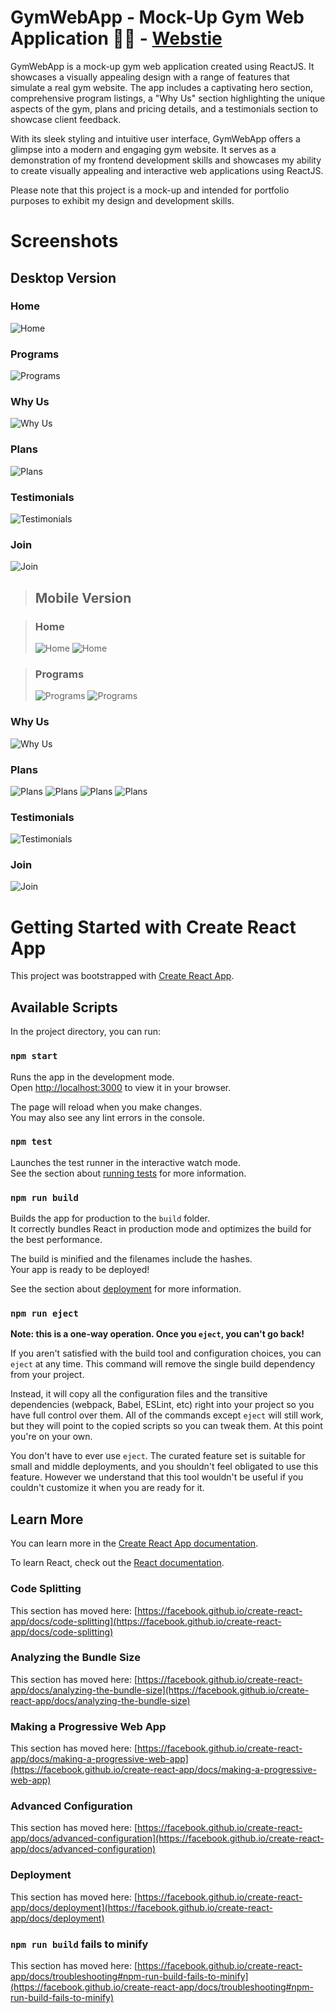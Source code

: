 # GymWebApp - Mock-Up Gym Web Application 🏋🏼 - [Webstie](https://gymwebapp-reactjs.netlify.app)

GymWebApp is a mock-up gym web application created using ReactJS. It showcases a visually appealing design with a range of features that simulate a real gym website. The app includes a captivating hero section, comprehensive program listings, a "Why Us" section highlighting the unique aspects of the gym, plans and pricing details, and a testimonials section to showcase client feedback.

With its sleek styling and intuitive user interface, GymWebApp offers a glimpse into a modern and engaging gym website. It serves as a demonstration of my frontend development skills and showcases my ability to create visually appealing and interactive web applications using ReactJS.

Please note that this project is a mock-up and intended for portfolio purposes to exhibit my design and development skills.

# Screenshots

## Desktop Version

### Home
![Home](gym-desktop-screenshots/home.png)

### Programs
![Programs](gym-desktop-screenshots/programs.png)

### Why Us
![Why Us](gym-desktop-screenshots/whyUs.png)

### Plans
![Plans](gym-desktop-screenshots/plans.png)

### Testimonials
![Testimonials](gym-desktop-screenshots/testimonials.png)

### Join
![Join](gym-desktop-screenshots/join.png)


>## Mobile Version

>### Home
>![Home](gym-mobile-screenshots/home.png)
>![Home](gym-mobile-screenshots/home2.png)

>### Programs
>![Programs](gym-mobile-screenshots/programs.png)
![Programs](gym-mobile-screenshots/programs2.png)

### Why Us
![Why Us](gym-mobile-screenshots/whyUs.png)

### Plans
![Plans](gym-mobile-screenshots/plans.png)
![Plans](gym-mobile-screenshots/plans2.png)
![Plans](gym-mobile-screenshots/plans3.png)
![Plans](gym-mobile-screenshots/plans4.png)

### Testimonials
![Testimonials](gym-mobile-screenshots/testimonials.png)

### Join
![Join](gym-mobile-screenshots/join.png)

# Getting Started with Create React App

This project was bootstrapped with [Create React App](https://github.com/facebook/create-react-app).

## Available Scripts

In the project directory, you can run:

### `npm start`

Runs the app in the development mode.\
Open [http://localhost:3000](http://localhost:3000) to view it in your browser.

The page will reload when you make changes.\
You may also see any lint errors in the console.

### `npm test`

Launches the test runner in the interactive watch mode.\
See the section about [running tests](https://facebook.github.io/create-react-app/docs/running-tests) for more information.

### `npm run build`

Builds the app for production to the `build` folder.\
It correctly bundles React in production mode and optimizes the build for the best performance.

The build is minified and the filenames include the hashes.\
Your app is ready to be deployed!

See the section about [deployment](https://facebook.github.io/create-react-app/docs/deployment) for more information.

### `npm run eject`

**Note: this is a one-way operation. Once you `eject`, you can't go back!**

If you aren't satisfied with the build tool and configuration choices, you can `eject` at any time. This command will remove the single build dependency from your project.

Instead, it will copy all the configuration files and the transitive dependencies (webpack, Babel, ESLint, etc) right into your project so you have full control over them. All of the commands except `eject` will still work, but they will point to the copied scripts so you can tweak them. At this point you're on your own.

You don't have to ever use `eject`. The curated feature set is suitable for small and middle deployments, and you shouldn't feel obligated to use this feature. However we understand that this tool wouldn't be useful if you couldn't customize it when you are ready for it.

## Learn More

You can learn more in the [Create React App documentation](https://facebook.github.io/create-react-app/docs/getting-started).

To learn React, check out the [React documentation](https://reactjs.org/).

### Code Splitting

This section has moved here: [https://facebook.github.io/create-react-app/docs/code-splitting](https://facebook.github.io/create-react-app/docs/code-splitting)

### Analyzing the Bundle Size

This section has moved here: [https://facebook.github.io/create-react-app/docs/analyzing-the-bundle-size](https://facebook.github.io/create-react-app/docs/analyzing-the-bundle-size)

### Making a Progressive Web App

This section has moved here: [https://facebook.github.io/create-react-app/docs/making-a-progressive-web-app](https://facebook.github.io/create-react-app/docs/making-a-progressive-web-app)

### Advanced Configuration

This section has moved here: [https://facebook.github.io/create-react-app/docs/advanced-configuration](https://facebook.github.io/create-react-app/docs/advanced-configuration)

### Deployment

This section has moved here: [https://facebook.github.io/create-react-app/docs/deployment](https://facebook.github.io/create-react-app/docs/deployment)

### `npm run build` fails to minify

This section has moved here: [https://facebook.github.io/create-react-app/docs/troubleshooting#npm-run-build-fails-to-minify](https://facebook.github.io/create-react-app/docs/troubleshooting#npm-run-build-fails-to-minify)
